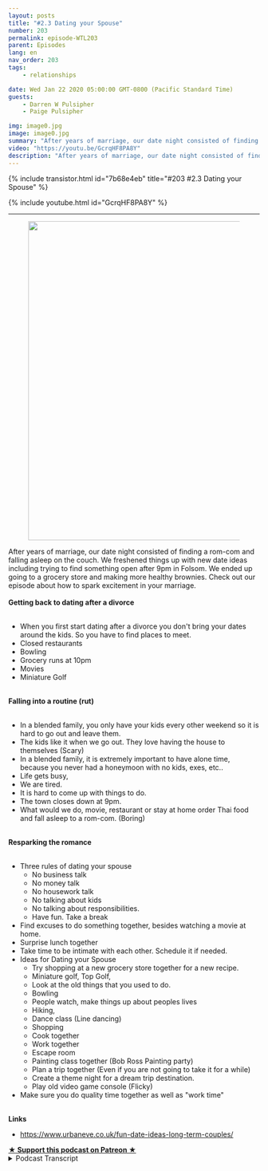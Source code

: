 ```yaml
---
layout: posts
title: "#2.3 Dating your Spouse"
number: 203
permalink: episode-WTL203
parent: Episodes
lang: en
nav_order: 203
tags:
    - relationships

date: Wed Jan 22 2020 05:00:00 GMT-0800 (Pacific Standard Time)
guests:
    - Darren W Pulsipher
    - Paige Pulsipher

img: image0.jpg
image: image0.jpg
summary: "After years of marriage, our date night consisted of finding a rom-com and falling asleep on the couch. We freshened things up with new date ideas including trying to find something open after 9pm in Folsom. We ended up going to a grocery store and making more healthy brownies. Check out our episode about how to spark excitement in your marriage."
video: "https://youtu.be/GcrqHF8PA8Y"
description: "After years of marriage, our date night consisted of finding a rom-com and falling asleep on the couch. We freshened things up with new date ideas including trying to find something open after 9pm in Folsom. We ended up going to a grocery store and making more healthy brownies. Check out our episode about how to spark excitement in your marriage."
---
```


<div>
{% include transistor.html id="7b68e4eb" title="#203 #2.3 Dating your Spouse" %}

{% include youtube.html id="GcrqHF8PA8Y" %}
</div>

---

<html><head></head><body><div><figure data-trix-attachment="{&quot;contentType&quot;:&quot;image&quot;,&quot;height&quot;:640,&quot;url&quot;:&quot;https://lh3.googleusercontent.com/-3ZFKk8kYrPs/XiXrimwCEWI/AAAAAAAB4M0/eV4c5iKFchY29n9mc61iqP81xJTERfe3ACK8BGAsYHg/s640/2020-01-20.jpg&quot;,&quot;width&quot;:480}" data-trix-content-type="image" class="attachment attachment--preview"><img src="./image0.jpg" width="480" height="640"><figcaption class="attachment__caption"></figcaption></figure></div><div>After years of marriage, our date night consisted of finding a rom-com and falling asleep on the couch. We freshened things up with new date ideas including trying to find something open after 9pm in Folsom. We ended up going to a grocery store and making more healthy brownies. Check out our episode about how to spark excitement in your marriage.</div><div><strong><br>Getting back to dating after a divorce<br></strong><br></div><ul><li>When you first start dating after a divorce you don't bring your dates around the kids. So you have to find places to meet.</li><li>Closed restaurants</li><li>Bowling</li><li>Grocery runs at 10pm&nbsp;</li><li>Movies</li><li>Miniature Golf</li></ul><div><strong><br>Falling into a routine (rut)<br></strong><br></div><ul><li>In a blended family, you only have your kids every other weekend so it is hard to go out and leave them.</li><li>The kids like it when we go out. They love having the house to themselves (Scary)</li><li>In a blended family, it is extremely important to have alone time, because you never had a honeymoon with no kids, exes, etc..</li><li>Life gets busy,</li><li>We are tired.</li><li>It is hard to come up with things to do.</li><li>The town closes down at 9pm.&nbsp;</li><li>What would we do, movie, restaurant or stay at home order Thai food and fall asleep to a rom-com. (Boring)</li></ul><div><strong><br>Resparking the romance<br></strong><br></div><ul><li>Three rules of dating your spouse<ul><li>No business talk</li><li>No money talk&nbsp;</li><li>No housework talk</li><li>No talking about kids</li><li>No talking about responsibilities.</li><li>Have fun. Take a break</li></ul></li><li>Find excuses to do something together, besides watching a movie at home.</li><li>Surprise lunch together</li><li>Take time to be intimate with each other. Schedule it if needed.</li><li>Ideas for Dating your Spouse<ul><li>Try shopping at a new grocery store together for a new recipe.&nbsp;</li><li>Miniature golf, Top Golf,</li><li>Look at the old things that you used to do.</li><li>Bowling</li><li>People watch, make things up about peoples lives</li><li>Hiking,&nbsp;</li><li>Dance class (Line dancing)</li><li>Shopping&nbsp;</li><li>Cook together</li><li>Work together</li><li>Escape room</li><li>Painting class together (Bob Ross Painting party)</li><li>Plan a trip together (Even if you are not going to take it for a while)</li><li>Create a theme night for a dream trip destination.</li><li>Play old video game console (Flicky)</li></ul></li><li>Make sure you do quality time together as well as "work time"</li></ul><div><strong><br>Links</strong></div><ul><li><a href="https://www.google.com/url?q=https://www.urbaneve.co.uk/fun-date-ideas-long-term-couples/&amp;sa=D&amp;source=hangouts&amp;ust=1579501416393000&amp;usg=AFQjCNGo5AJsj_lNPPcwnj57dunu2pMntQ">https://www.urbaneve.co.uk/fun-date-ideas-long-term-couples/</a></li></ul>
<strong>
  <a href="https://www.patreon.com/wheresthelemonade" target="_donate" rel="payment" title="★ Support this podcast on Patreon ★">★ Support this podcast on Patreon ★</a>
</strong></body></html>

<details>
<summary> Podcast Transcript </summary>

<p></p>

</details>
